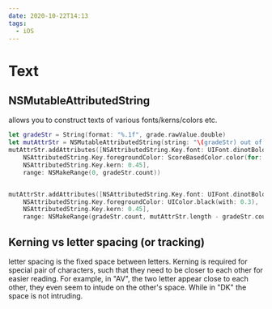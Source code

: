 ```yaml
---
date: 2020-10-22T14:13
tags: 
  - iOS
---
```


# Text


## NSMutableAttributedString
allows you to construct texts of various fonts/kerns/colors etc.

```swift
let gradeStr = String(format: "%.1f", grade.rawValue.double)
let mutAttrStr = NSMutableAttributedString(string: "\(gradeStr) out of 5")
mutAttrStr.addAttributes([NSAttributedString.Key.font: UIFont.dinotBold(ofSize: 14),
    NSAttributedString.Key.foregroundColor: ScoreBasedColor.color(for: grade),
    NSAttributedString.Key.kern: 0.45],
    range: NSMakeRange(0, gradeStr.count))


mutAttrStr.addAttributes([NSAttributedString.Key.font: UIFont.dinotBold(ofSize: 12),
    NSAttributedString.Key.foregroundColor: UIColor.black(with: 0.3),
    NSAttributedString.Key.kern: 0.45],
    range: NSMakeRange(gradeStr.count, mutAttrStr.length - gradeStr.count))

```

## Kerning vs letter spacing (or tracking)

letter spacing is the fixed space between letters.
Kerning is required for special pair of characters, such that they need to be closer to each other for easier reading. For example, in "AV", the two letter appear close to each other, they even seem to intude on the other's space. While in "DK" the space is not intruding.


